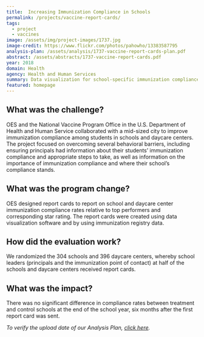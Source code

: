 ```yaml
---
title:  Increasing Immunization Compliance in Schools
permalink: /projects/vaccine-report-cards/
tags:
  - project
  - vaccines
image: /assets/img/project-images/1737.jpg
image-credit: https://www.flickr.com/photos/pahowho/13383587795
analysis-plan: /assets/analysis/1737-vaccine-report-cards-plan.pdf
abstract: /assets/abstracts/1737-vaccine-report-cards.pdf
year: 2018  
domain: Health
agency: Health and Human Services
summary: Data visualization for school-specific immunization compliance reports did not impact compliance rates.
featured: homepage
---
```


## What was the challenge?

OES and the National Vaccine Program Office in the U.S. Department of Health and Human Service collaborated with a mid-sized city to improve immunization compliance among students in schools and daycare centers. The project focused on overcoming several behavioral barriers, including ensuring principals had information about their students’ immunization compliance and appropriate steps to take, as well as information on the importance of immunization compliance and where their school’s compliance stands. 

## What was the program change?

OES designed report cards to report on school and daycare center immunization compliance rates relative to top performers and corresponding star rating. The report cards were created using data visualization software and by using immunization registry data. 

## How did the evaluation work?

We randomized the 304 schools and 396 daycare centers, whereby school leaders (principals and the immunization point of contact) at half of the schools and daycare centers received report cards. 

## What was the impact?

There was no significant difference in compliance rates between treatment and control schools at the end of the school year, six months after the first report card was sent.

<i>To verify the upload date of our Analysis Plan, <a href="https://github.com/gsa-oes/office-of-evaluation-sciences/tree/master/assets/analysis">click here</a>.</i>
